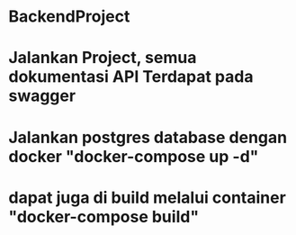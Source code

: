 # BackendProject

# Jalankan Project, semua dokumentasi API Terdapat pada swagger
# Jalankan postgres database dengan docker "docker-compose up -d"
# dapat juga di build melalui container "docker-compose build"

